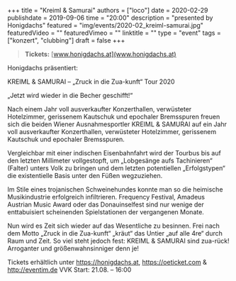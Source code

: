 +++
title = "Kreiml & Samurai"
authors = ["loco"]
date = 2020-02-29
publishdate = 2019-09-06
time = "20:00"
description = "presented by Honigdachs"
featured = "img/events/2020-02_kreiml-samurai.jpg"
featuredVideo = ""
featuredVimeo = ""
linktitle = ""
type = "event"
tags = ["konzert", "clubbing"]
draft = false
+++

> **Tickets:** [www.honigdachs.at](www.honigdachs.at)

Honigdachs präsentiert:

KREIML & SAMURAI – „Zruck in die Zua-kunft“ Tour 2020

„Jetzt wird wieder in die Becher geschifft!“

Nach einem Jahr voll ausverkaufter Konzerthallen, verwüsteter Hotelzimmer, gerissenem Kautschuk und epochaler Bremsspuren freuen sich die beiden Wiener Ausnahmesportler KREIML & SAMURAI auf ein Jahr voll ausverkaufter Konzerthallen, verwüsteter Hotelzimmer, gerissenem Kautschuk und epochaler Bremsspuren.

Vergleichbar mit einer indischen Eisenbahnfahrt wird der Tourbus bis auf den letzten Millimeter vollgestopft, um „Lobgesänge aufs Tachinieren“ (Falter) unters Volk zu bringen und dem letzten potentiellen „Erfolgstypen“ die existentielle Basis unter den Füßen wegzuziehen.

Im Stile eines trojanischen Schweinehundes konnte man so die heimische Musikindustrie erfolgreich infiltrieren.
Frequency Festival, Amadeus Austrian Music Award oder das Donauinselfest sind nur wenige der enttabuisiert scheinenden Spielstationen der vergangenen Monate.

Nun wird es Zeit sich wieder auf das Wesentliche zu besinnen. Frei nach dem Motto „Zruck in die Zua-kunft“ „kräut“ das Untier „auf alle 4re“ durch Raum und Zeit. So viel steht jedoch fest: KREIML & SAMURAI sind zua-rück! Arroganter und größenwahnsinniger denn je!

Tickets erhältlich unter https://honigdachs.at, https://oeticket.com & http://eventim.de
VVK Start: 21.08. – 16:00
